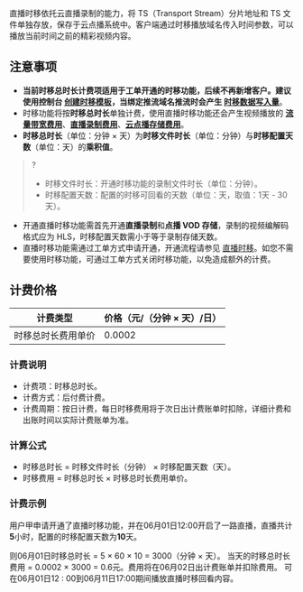 直播时移依托云直播录制的能力，将 TS（Transport Stream）分片地址和 TS 文件单独存放，保存于云点播系统中。客户端通过时移播放域名传入时间参数，可以播放当前时间之前的精彩视频内容。

## 注意事项

- **当前时移总时长计费项适用于工单开通的时移功能，后续不再新增客户。建议使用控制台 [创建时移模板](https://cloud.tencent.com/document/product/267/85686)，当绑定推流域名推流时会产生 [时移数据写入量](https://cloud.tencent.com/document/product/267/85685)**。
- 时移功能将按**时移总时长**单独计费，使用直播时移功能还会产生视频播放的 [**流量带宽费用**](https://cloud.tencent.com/document/product/266/2838)、[**直播录制费用**](https://cloud.tencent.com/document/product/267/52708)、[**云点播存储费用**](https://cloud.tencent.com/document/product/266/2838)。
- **时移总时长**（单位：分钟 × 天）为**时移文件时长**（单位：分钟）与**时移配置天数**（单位：天）的**乘积值**。
>?
>- 时移文件时长：开通时移功能的录制文件时长（单位：分钟）。
>- 时移配置天数：配置的时移可回看的天数（单位：天，取值：1天 - 30天）。
- 开通直播时移功能需首先开通**直播录制**和**点播 VOD 存储**，录制的视频编解码格式应为 HLS，时移配置天数需小于等于录制存储天数。
- 直播时移功能需通过工单方式申请开通，开通流程请参见 [直播时移](https://cloud.tencent.com/document/product/267/32742)。如您不需要使用时移功能，可通过工单方式关闭时移功能，以免造成额外的计费。



[](id:price)
## 计费价格

| 计费类型     | 价格（元/（分钟 × 天）/日） |
| ------------ | ---------------- |
| 时移总时长费用单价 |  0.0002             |

### 计费说明

- 计费项：时移总时长。
- 计费方式：后付费计费。
- 计费周期：按日计费，每日时移费用将于次日出计费账单时扣除，详细计费和出账时间以实际计费账单为准。


### 计算公式

- 时移总时长 = 时移文件时长（分钟） × 时移配置天数（天）。
- 时移费用 = 时移总时长 × 时移总时长费用单价。


### 计费示例

用户甲申请开通了直播时移功能，并在06月01日12:00开启了一路直播，直播共计**5**小时，配置的时移配置天数为**10**天。


则06月01日时移总时长 = 5 × 60 × 10 = 3000（分钟 × 天）。
当天的时移总时长费用 = 0.0002 × 3000 = 0.6元。费用将在06月02日出计费账单并扣除费用。
可在06月01日12 : 00到06月11日17:00期间播放直播时移回看内容。
